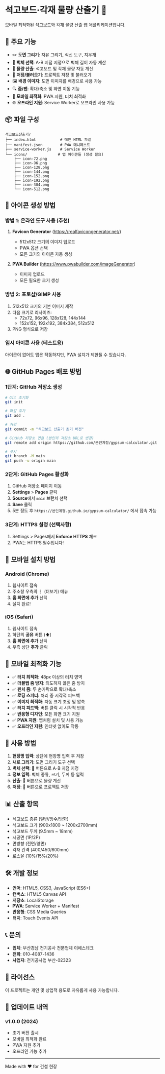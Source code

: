 # 석고보드·각재 물량 산출기 📐

모바일 최적화된 석고보드와 각재 물량 산출 웹 애플리케이션입니다.

## 🚀 주요 기능

- ✏️ **도면 그리기**: 자유 그리기, 직선 도구, 지우개
- 🧱 **벽체 선택**: A-B 지점 지정으로 벽체 길이 자동 계산
- 📐 **물량 산출**: 석고보드 및 각재 물량 자동 계산
- 💾 **저장/불러오기**: 프로젝트 저장 및 불러오기
- 🖼️ **배경 이미지**: 도면 이미지를 배경으로 사용 가능
- 🔍 **줌/팬**: 확대/축소 및 화면 이동 기능
- 📱 **모바일 최적화**: PWA 지원, 터치 최적화
- 🌐 **오프라인 지원**: Service Worker로 오프라인 사용 가능

## 📦 파일 구성

```
석고보드산출기/
├── index.html           # 메인 HTML 파일
├── manifest.json        # PWA 매니페스트
├── service-worker.js    # Service Worker
└── icons/              # 앱 아이콘들 (생성 필요)
    ├── icon-72.png
    ├── icon-96.png
    ├── icon-128.png
    ├── icon-144.png
    ├── icon-152.png
    ├── icon-192.png
    ├── icon-384.png
    └── icon-512.png
```

## 🎨 아이콘 생성 방법

### 방법 1: 온라인 도구 사용 (추천)

1. **Favicon Generator** (https://realfavicongenerator.net/)
   - 512x512 크기의 이미지 업로드
   - PWA 옵션 선택
   - 모든 크기의 아이콘 자동 생성

2. **PWA Builder** (https://www.pwabuilder.com/imageGenerator)
   - 이미지 업로드
   - 모든 필요한 크기 생성

### 방법 2: 포토샵/GIMP 사용

1. 512x512 크기의 기본 이미지 제작
2. 다음 크기로 리사이즈:
   - 72x72, 96x96, 128x128, 144x144
   - 152x152, 192x192, 384x384, 512x512
3. PNG 형식으로 저장

### 임시 아이콘 사용 (테스트용)

아이콘이 없어도 앱은 작동하지만, PWA 설치가 제한될 수 있습니다.

## 🌐 GitHub Pages 배포 방법

### 1단계: GitHub 저장소 생성

```bash
# Git 초기화
git init

# 파일 추가
git add .

# 커밋
git commit -m "석고보드 산출기 초기 버전"

# GitHub 저장소 연결 (본인의 저장소 URL로 변경)
git remote add origin https://github.com/본인계정/gypsum-calculator.git

# 푸시
git branch -M main
git push -u origin main
```

### 2단계: GitHub Pages 활성화

1. GitHub 저장소 페이지 이동
2. **Settings** > **Pages** 클릭
3. **Source**에서 `main` 브랜치 선택
4. **Save** 클릭
5. 5분 정도 후 `https://본인계정.github.io/gypsum-calculator/` 에서 접속 가능

### 3단계: HTTPS 설정 (선택사항)

1. Settings > Pages에서 **Enforce HTTPS** 체크
2. PWA는 HTTPS 필수입니다!

## 📱 모바일 설치 방법

### Android (Chrome)

1. 웹사이트 접속
2. 주소창 우측의 **⋮** (더보기) 메뉴
3. **홈 화면에 추가** 선택
4. 설치 완료!

### iOS (Safari)

1. 웹사이트 접속
2. 하단의 **공유** 버튼 (⬆️)
3. **홈 화면에 추가** 선택
4. 우측 상단 **추가** 클릭

## 🔧 모바일 최적화 기능

- ✅ **터치 최적화**: 48px 이상의 터치 영역
- ✅ **더블탭 줌 방지**: 의도하지 않은 줌 방지
- ✅ **핀치 줌**: 두 손가락으로 확대/축소
- ✅ **로딩 스피너**: 처리 중 시각적 피드백
- ✅ **이미지 최적화**: 자동 크기 조정 및 압축
- ✅ **터치 피드백**: 버튼 클릭 시 시각적 반응
- ✅ **반응형 디자인**: 모든 화면 크기 지원
- ✅ **PWA 지원**: 앱처럼 설치 및 사용 가능
- ✅ **오프라인 지원**: 인터넷 없이도 작동

## 🎯 사용 방법

1. **현장명 입력**: 상단에 현장명 입력 후 저장
2. **새로 그리기**: 도면 그리기 도구 선택
3. **벽체 선택**: 🧱 버튼으로 A-B 지점 지정
4. **정보 입력**: 벽체 종류, 크기, 두께 등 입력
5. **산출**: 📐 버튼으로 물량 계산
6. **저장**: 💾 버튼으로 프로젝트 저장

## 📊 산출 항목

- 석고보드 종류 (일반/방수/방화)
- 석고보드 크기 (900x1800 ~ 1200x2700mm)
- 석고보드 두께 (9.5mm ~ 18mm)
- 시공면 (1P/2P)
- 면방향 (전면/양면)
- 각재 간격 (400/450/600mm)
- 로스율 (10%/15%/20%)

## 🛠️ 개발 정보

- **언어**: HTML5, CSS3, JavaScript (ES6+)
- **캔버스**: HTML5 Canvas API
- **저장소**: LocalStorage
- **PWA**: Service Worker + Manifest
- **반응형**: CSS Media Queries
- **터치**: Touch Events API

## 📞 문의

- **업체**: 부산경남 전기공사 전문업체 이에스테크
- **전화**: 010-4087-1436
- **사업자**: 전기공사업 부산-02323

## 📝 라이선스

이 프로젝트는 개인 및 상업적 용도로 자유롭게 사용 가능합니다.

## 🔄 업데이트 내역

### v1.0.0 (2024)
- 초기 버전 출시
- 모바일 최적화 완료
- PWA 지원 추가
- 오프라인 기능 추가

---

Made with ❤️ for 건설 현장



